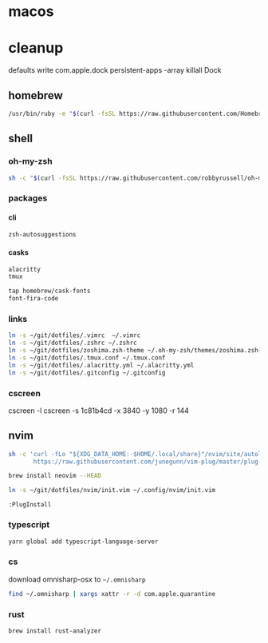 # macos
# cleanup
defaults write com.apple.dock persistent-apps -array
killall Dock

## homebrew
```sh
/usr/bin/ruby -e "$(curl -fsSL https://raw.githubusercontent.com/Homebrew/install/master/install)"
```

## shell
### oh-my-zsh
```sh
sh -c "$(curl -fsSL https://raw.githubusercontent.com/robbyrussell/oh-my-zsh/master/tools/install.sh)"
```

### packages
#### cli
```sh
zsh-autosuggestions
```

#### casks
```sh
alacritty
tmux
```

```sh
tap homebrew/cask-fonts
font-fira-code
```

### links
```sh
ln -s ~/git/dotfiles/.vimrc  ~/.vimrc
ln -s ~/git/dotfiles/.zshrc ~/.zshrc
ln -s ~/git/dotfiles/zoshima.zsh-theme ~/.oh-my-zsh/themes/zoshima.zsh-theme
ln -s ~/git/dotfiles/.tmux.conf ~/.tmux.conf
ln -s ~/git/dotfiles/.alacritty.yml ~/.alacritty.yml
ln -s ~/git/dotfiles/.gitconfig ~/.gitconfig
```

### cscreen
cscreen -l
cscreen -s 1c81b4cd -x 3840 -y 1080 -r 144

## nvim

```sh
sh -c 'curl -fLo "${XDG_DATA_HOME:-$HOME/.local/share}"/nvim/site/autoload/plug.vim --create-dirs \
       https://raw.githubusercontent.com/junegunn/vim-plug/master/plug.vim'
```

```sh
brew install neovim --HEAD
```

```sh
ln -s ~/git/dotfiles/nvim/init.vim ~/.config/nvim/init.vim 
```

```
:PlugInstall
```

### typescript
```sh
yarn global add typescript-language-server
```

### cs
download omnisharp-osx to ``~/.omnisharp``

```sh
find ~/.omnisharp | xargs xattr -r -d com.apple.quarantine
```

### rust
```sh
brew install rust-analyzer
```
